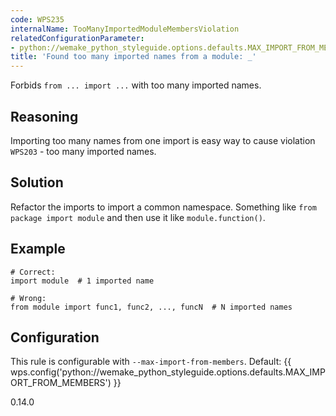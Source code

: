 ```yaml
---
code: WPS235
internalName: TooManyImportedModuleMembersViolation
relatedConfigurationParameter:
- python://wemake_python_styleguide.options.defaults.MAX_IMPORT_FROM_MEMBERS
title: 'Found too many imported names from a module: _'
---
```


Forbids `from ... import ...` with too many imported names.

## Reasoning
Importing too many names from one import is easy way to cause
violation `WPS203` - too many imported names.

## Solution
Refactor the imports to import a common namespace. Something like
`from package import module` and then use it like
`module.function()`.

## Example

    # Correct:
    import module  # 1 imported name
    
    # Wrong:
    from module import func1, func2, ..., funcN  # N imported names

## Configuration
This rule is configurable with `--max-import-from-members`. Default:
{{ wps.config('python://wemake_python_styleguide.options.defaults.MAX_IMPORT_FROM_MEMBERS') }}

<div class="versionadded">

0.14.0

</div>
